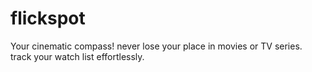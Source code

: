# flickspot
Your cinematic compass! never lose your place in movies or TV series. track your watch list effortlessly.
